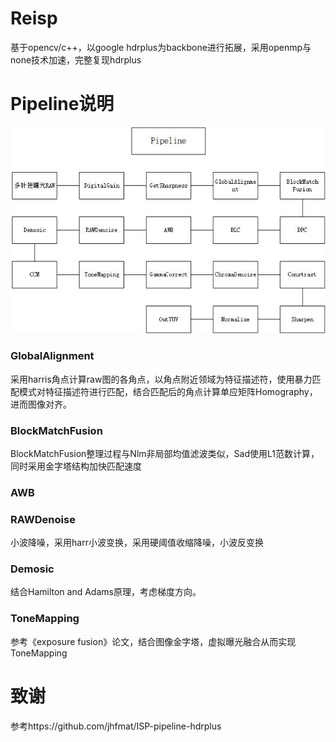 # Reisp
基于opencv/c++，以google hdrplus为backbone进行拓展，采用openmp与none技术加速，完整复现hdrplus

# Pipeline说明

![pipeline](https://raw.githubusercontent.com/laiyiya/reisp/main/Pic/isp%20pipeline.jpg)

### GlobalAlignment
采用harris角点计算raw图的各角点，以角点附近领域为特征描述符，使用暴力匹配模式对特征描述符进行匹配，结合匹配后的角点计算单应矩阵Homography，进而图像对齐。
### BlockMatchFusion
BlockMatchFusion整理过程与Nlm非局部均值滤波类似，Sad使用L1范数计算，同时采用金字塔结构加快匹配速度
### AWB

### RAWDenoise
小波降噪，采用harr小波变换，采用硬阈值收缩降噪，小波反变换
### Demosic
结合Hamilton and Adams原理，考虑梯度方向。
### ToneMapping
参考《exposure fusion》论文，结合图像金字塔，虚拟曝光融合从而实现ToneMapping




# 致谢
参考https://github.com/jhfmat/ISP-pipeline-hdrplus
